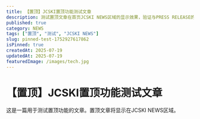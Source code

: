 ```yaml
---
title: 【置顶】JCSKI置顶功能测试文章
description: 测试置顶文章在首页JCSKI NEWS区域的显示效果，验证与PRESS RELEASE的区别。
published: true
category: NEWS
tags: ["置顶", "测试", "JCSKI NEWS"]
slug: pinned-test-1752927617862
isPinned: true
createdAt: 2025-07-19
updatedAt: 2025-07-19
featuredImage: /images/tech.jpg
---
```


# 【置顶】JCSKI置顶功能测试文章

这是一篇用于测试置顶功能的文章。置顶文章将显示在JCSKI NEWS区域。